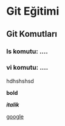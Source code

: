 # Git Eğitimi

## Git Komutları
### ls komutu: ....
### vi komutu: ....
hdhshshsd

**bold**

**_italik_**

[google](https://www.youtube.com)
